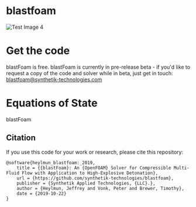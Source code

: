 # blastfoam


![Test Image 4](https://images.squarespace-cdn.com/content/5cd70f7251f4d42cc8bd12de/1557600900124-W2CA3LOJE5I4J1Z71VS8/Logo+Synthetik+Black+HD.png)



# Get the code

blastFoam is free. blastFoam is currently in pre-release beta - if you'd like to request a copy of the code and solver while in beta, just get in touch: blastfoam@synthetik-technologies.com


# Equations of State

blastFoam 





## Citation
If you use this code for your work or research, please cite this repository:

```
@software{heylmun_blastfoam:_2019,
	title = {{blastFoam}: An {OpenFOAM} Solver for Compressible Multi-Fluid Flow with Application to High-Explosive Detonation},
	url = {https://github.com/synthetik-technologies/blastfoam},
	publisher = {Synthetik Applied Technologies, {LLC}.},
	author = {Heylmun, Jeffrey and Vonk, Peter and Brewer, Timothy},
	date = {2019-10-22}
}
```
